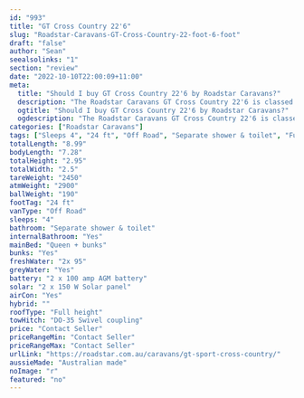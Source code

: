 ```yaml
---
id: "993"
title: "GT Cross Country 22'6"
slug: "Roadstar-Caravans-GT-Cross-Country-22-foot-6-foot"
draft: "false"
author: "Sean"
seealsolinks: "1"
section: "review"
date: "2022-10-10T22:00:09+11:00"
meta:
  title: "Should I buy GT Cross Country 22'6 by Roadstar Caravans?"
  description: "The Roadstar Caravans GT Cross Country 22'6 is classed as Off Road, and sleeps 4 people. It is Australian made and comes in at 24 ft. It generally has Separate shower & toilet."
  ogtitle: "Should I buy GT Cross Country 22'6 by Roadstar Caravans?"
  ogdescription: "The Roadstar Caravans GT Cross Country 22'6 is classed as Off Road, and sleeps 4 people. It is Australian made and comes in at 24 ft. It generally has Separate shower & toilet."
categories: ["Roadstar Caravans"]
tags: ["Sleeps 4", "24 ft", "Off Road", "Separate shower & toilet", "Full height", "Price Unknown"]
totalLength: "8.99"
bodyLength: "7.28"
totalHeight: "2.95"
totalWidth: "2.5"
tareWeight: "2450"
atmWeight: "2900"
ballWeight: "190"
footTag: "24 ft"
vanType: "Off Road"
sleeps: "4"
bathroom: "Separate shower & toilet"
internalBathroom: "Yes"
mainBed: "Queen + bunks"
bunks: "Yes"
freshWater: "2x 95"
greyWater: "Yes"
battery: "2 x 100 amp AGM battery"
solar: "2 x 150 W Solar panel"
airCon: "Yes"
hybrid: ""
roofType: "Full height"
towHitch: "DO-35 Swivel coupling"
price: "Contact Seller"
priceRangeMin: "Contact Seller"
priceRangeMax: "Contact Seller"
urlLink: "https://roadstar.com.au/caravans/gt-sport-cross-country/"
aussieMade: "Australian made"
noImage: "r"
featured: "no"
---
```

